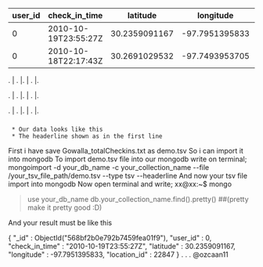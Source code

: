 user_id | check_in_time 	|   latitude	|  longitude	 |location_id'
--------|-----------------------|---------------|----------------|-----------
0	| 2010-10-19T23:55:27Z	| 30.2359091167	| -97.7951395833 |22847
0	| 2010-10-18T22:17:43Z	| 30.2691029532	| -97.7493953705 |420315

.       |   .                   |.              |   .            |.

.       |   .                   |.              |   .            |.

.       |   .                   |.              |   .            |.

###
	 * Our data looks like this
	 * The headerline shown as in the first line
First i have save Gowalla_totalCheckins.txt as demo.tsv
So i can import it into mongodb
To import demo.tsv file into our mongodb write on terminal;
mongoimport -d your_db_name -c your_collection_name --file /your_tsv_file_path/demo.tsv --type tsv --headerline
And now your tsv file import into mongodb
Now open terminal and write;
xx@xx:~$ mongo
> use your_db_name
> db.your_collection_name.find().pretty()       ##(pretty make it pretty good :D)

And your result must be like this

{
	"_id" : ObjectId("568bf2b0e792b7459fea01f9"),
	"user_id" : 0,
	"check_in_time" : "2010-10-19T23:55:27Z",
	"latitude" : 30.2359091167,
	"longitude" : -97.7951395833,
	"location_id" : 22847
}
.
.
.
@ozcaan11
